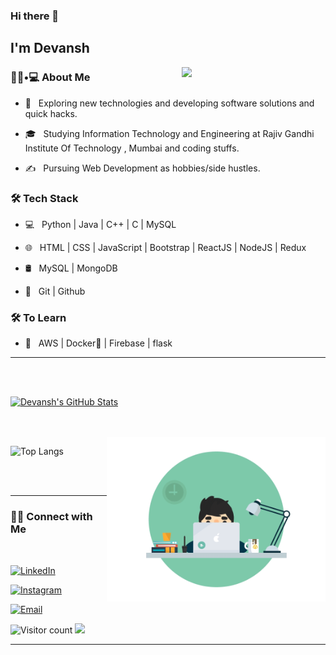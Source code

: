 ### Hi there 👋<h2> I'm Devansh</h2>

<img align='right' src="https://media.giphy.com/media/M9gbBd9nbDrOTu1Mqx/giphy.gif" width="230">

<h3> 👨🏻•💻 About Me </h3>



- 🤔 &nbsp; Exploring new technologies and developing software solutions and quick hacks.

- 🎓 &nbsp; Studying Information Technology and Engineering at Rajiv Gandhi Institute Of Technology , Mumbai and coding stuffs.

- ✍️ &nbsp; Pursuing Web Development as hobbies/side hustles.



<h3>🛠 Tech Stack</h3>



- 💻 &nbsp; Python | Java | C++ | C | MySQL

- 🌐 &nbsp; HTML | CSS | JavaScript | Bootstrap | ReactJS | NodeJS | Redux

- 🛢 &nbsp; MySQL | MongoDB

- 🔧 &nbsp; Git | Github

<!--
- 🔧 &nbsp; Git | Markdown | Selenium | Tidyverse

- 🖥 &nbsp; Illustrator| Photoshop | InDesign

-->

<h3>🛠 To Learn</h3>

- 🔧 &nbsp; AWS | Docker🐳 | Firebase | flask

<hr>



<br/><br/>

[![Devansh's GitHub Stats](https://github-readme-stats.vercel.app/api?username=dev2229&show_icons=true)](https://github.com/dev2229)

<br/>

<br/>

<img src="https://github.com/nirala69/nirala69/blob/master/70804f7e25b11f29db904f2fa7b4cd9d.gif" width="350" align='right'>

![Top Langs](https://github-readme-stats.vercel.app/api/top-langs/?username=dev2229&show_icons=true)

<br><br>



<hr>



<h3> 🤝🏻 Connect with Me </h3>

<br>



<p align="center">

<a href="https://www.linkedin.com/in/devansh-jadhav-73018a216?utm_source=share&utm_campaign=share_via&utm_content=profile&utm_medium=android_app"><img alt="LinkedIn" src="https://img.shields.io/badge/LinkedIn-Shivam%20Malpani-blue?style=flat-square&logo=linkedin"></a>

<a href="https://www.instagram.com/jadhavdevansh22?igsh=MXBiMTE3aW9kcmtsYg=="><img alt="Instagram" src="https://img.shields.io/badge/Instagram-i__disbalance-black?style=flat-square&logo=instagram"></a>

<a href="mailto:djahdav22@gmail.com"><img alt="Email" src="https://img.shields.io/badge/Email-djahdav22@gmail.com-blue?style=flat-square&logo=gmail"></a>

</p>





![Visitor count](https://visitor-badge.laobi.icu/badge?page_id=dev2229.dev2229)   <img src="https://media.giphy.com/media/dxn6fRlTIShoeBr69N/giphy.gif" width="30">





<hr>
